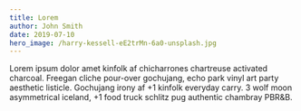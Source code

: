 ```yaml
---
title: Lorem
author: John Smith
date: 2019-07-10
hero_image: /harry-kessell-eE2trMn-6a0-unsplash.jpg
---
```


Lorem ipsum dolor amet kinfolk af chicharrones chartreuse activated charcoal. Freegan cliche pour-over gochujang, echo park vinyl art party aesthetic listicle. Gochujang irony af +1 kinfolk everyday carry. 3 wolf moon asymmetrical iceland, +1 food truck schlitz pug authentic chambray PBR&B.